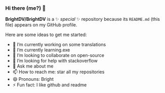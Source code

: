 ### Hi there (me?) 👋


**BrightDV/BrightDV** is a ✨ _special_ ✨ repository because its `README.md` (this file) appears on my GitHub profile.

Here are some ideas to get me started:

- 🔭 I’m currently working on some translations
- 🌱 I’m currently learning.exe
- 👯 I’m looking to collaborate on open-source
- 🤔 I’m looking for help with stackoverflow
- 💬 Ask me about me
- 📫 How to reach me: star all my repositories
- 😄 Pronouns: Bright
- ⚡ Fun fact: I like github and readme


